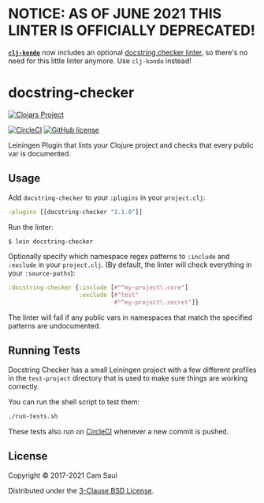 # NOTICE: AS OF JUNE 2021 THIS LINTER IS OFFICIALLY DEPRECATED!

**[`clj-kondo`](https://github.com/clj-kondo/clj-kondo)** now includes an optional [docstring checker linter](https://github.com/clj-kondo/clj-kondo/blob/master/doc/linters.md#missing-docstring), so there's no need for this little linter anymore. Use `clj-kondo` instead!

# docstring-checker

[![Clojars Project](https://clojars.org/docstring-checker/latest-version.svg)](http://clojars.org/docstring-checker)

[![CircleCI](https://circleci.com/gh/camsaul/lein-docstring-checker.svg?style=svg)](https://circleci.com/gh/camsaul/lein-docstring-checker)
[![GitHub license](https://img.shields.io/badge/license-3%E2%80%92Clause%20BSD-blue.svg)](https://raw.githubusercontent.com/camsaul/lein-docstring-checker/master/LICENSE.txt)

Leiningen Plugin that lints your Clojure project and checks that every public var is documented.

## Usage

Add `docstring-checker` to your `:plugins` in your `project.clj`:

```clojure
:plugins [[docstring-checker "1.1.0"]]
```

Run the linter:

```bash
$ lein docstring-checker
```

Optionally specify which namespace regex patterns to `:include` and `:exclude` in your `project.clj`. (By default, the linter will check everything in your `:source-paths`):

```clojure
:docstring-checker {:include [#"^my-project\.core"]
                    :exclude [#"test"
                              #"^my-project\.secret"]}
```

The linter will fail if any public vars in namespaces that match the specified patterns are undocumented.

## Running Tests

Docstring Checker has a small Leiningen project with a few different profiles in the `test-project` directory that is used to make sure things are working correctly.

You can run the shell script to test them:

```bash
./run-tests.sh
```

These tests also run on [CircleCI](https://circleci.com/gh/camsaul/lein-docstring-checker) whenever a new commit is pushed.


## License

Copyright © 2017-2021 Cam Saul

Distributed under the [3-Clause BSD License](https://raw.githubusercontent.com/camsaul/lein-docstring-checker/master/LICENSE.txt).
